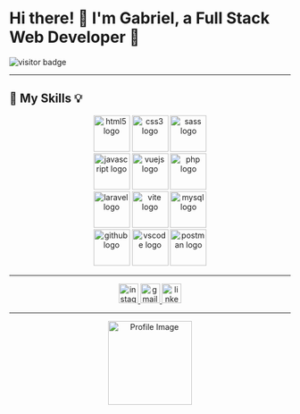 # Hi there! 👋 I'm Gabriel, a Full Stack Web Developer 💛

![visitor badge](https://visitor-badge.laobi.icu/badge?page_id=PinoGabriel.PinoGabriel)

---

## 🧠 My Skills 💡

<div align="center">
    <img src="https://skillicons.dev/icons?i=html" height="65" alt="html5 logo" />
    <img src="https://skillicons.dev/icons?i=css" height="65" alt="css3 logo" />
    <img src="https://skillicons.dev/icons?i=sass" height="65" alt="sass logo" />
    <br />
    <img src="https://skillicons.dev/icons?i=js" height="65" alt="javascript logo" />
    <img src="https://skillicons.dev/icons?i=vue" height="65" alt="vuejs logo" />
    <img src="https://skillicons.dev/icons?i=php" height="65" alt="php logo" />
    <br />
    <img src="https://skillicons.dev/icons?i=laravel" height="65" alt="laravel logo" />
    <img src="https://skillicons.dev/icons?i=vite" height="65" alt="vite logo" />
    <img src="https://skillicons.dev/icons?i=mysql" height="65" alt="mysql logo" />
    <br />
    <img src="https://skillicons.dev/icons?i=github" height="65" alt="github logo" />
    <img src="https://skillicons.dev/icons?i=vscode" height="65" alt="vscode logo" />
    <img src="https://skillicons.dev/icons?i=postman" height="65" alt="postman logo" />
</div>

---

<div align="center">
    <a href="https://www.instagram.com/pinogabriel/?hl=it" target="_blank">
        <img src="https://img.shields.io/static/v1?message=Instagram&logo=instagram&label=&color=E4405F&logoColor=white&labelColor=&style=for-the-badge" height="35" alt="instagram logo" />
    </a>
    <a href="mailto:pinogabriel01@gmail.com" target="_blank">
        <img src="https://img.shields.io/static/v1?message=Gmail&logo=gmail&label=&color=D14836&logoColor=white&labelColor=&style=for-the-badge" height="35" alt="gmail logo" />
    </a>
    <a href="https://www.linkedin.com/in/gabriel-pino-01739b1b6/" target="_blank">
        <img src="https://img.shields.io/static/v1?message=LinkedIn&logo=linkedin&label=&color=0077B5&logoColor=white&labelColor=&style=for-the-badge" height="35" alt="linkedin logo" />
    </a>
</div>

---

<div align="center">
    <img src="https://media.licdn.com/dms/image/D4D03AQGHGb7Z1G4WLA/profile-displayphoto-shrink_800_800/0/1710855116770?e=1718841600&v=beta&t=Axc4zb_nAHI3aruExoBetHLHJ-wPZhYWQO_WMYCudjk" height="150" alt="Profile Image" />
</div>

